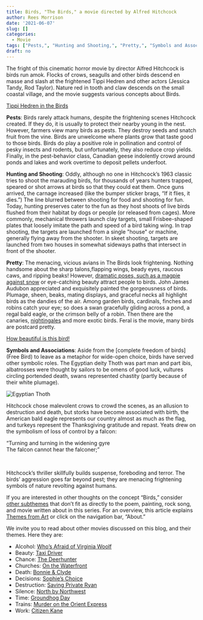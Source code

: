 ```yaml
---
title: Birds, "The Birds," a movie directed by Alfred Hitchcock
author: Rees Morrison
date: '2021-06-07'
slug: []
categories: 
  - Movie
tags: ["Pests,", "Hunting and Shooting,", "Pretty,", "Symbols and Associations",]
draft: no
---
```


The fright of this cinematic horror movie by director Alfred Hitchcock is birds run amok.  Flocks of crows, seagulls and other birds descend en masse and slash at the frightened Tippi Hedren and other actors (Jessica Tandy, Rod Taylor).  Nature red in tooth and claw descends on the small coastal village, and the movie suggests various concepts about Birds.

<!--more-->

[Tippi Hedren in the Birds](https://www.imdb.com/title/tt0056869/mediaviewer/rm1367919616/)


**Pests**:  Birds rarely attack humans, despite the frightening scenes Hitchcock created.  If they do, it is usually to protect their nearby young in the nest.  However, farmers view many birds as pests.  They destroy seeds and snatch fruit from the vine.  Birds are unwelcome where plants grow that taste good to those birds.  Birds do play a positive role in pollination and control of pesky insects and rodents, but unfortunately, they also reduce crop yields.  Finally, in the pest-behavior class, Canadian geese indolently crowd around ponds and lakes and work overtime to deposit pellets underfoot. 

**Hunting and Shooting**:  Oddly, although no one in Hitchcock’s 1963 classic tries to shoot the marauding birds, for thousands of years hunters trapped, speared or shot arrows at birds so that they could eat them.  Once guns arrived, the carnage increased (like the bumper sticker brags, “If it flies, it dies.”)  The line blurred between shooting for food and shooting for fun.  Today, hunting preserves cater to the fun as they host shoots of live birds flushed from their habitat by dogs or people (or released from cages).  More commonly, mechanical throwers launch clay targets, small Frisbee-shaped plates that loosely imitate the path and speed of a bird taking wing.  In trap shooting, the targets are launched from a single "house" or machine, generally flying away from the shooter. In skeet shooting, targets are launched from two houses in somewhat sideways paths that intersect in front of the shooter.

**Pretty**:  The menacing, vicious avians in The Birds look frightening.  Nothing handsome about the sharp talons,flapping wings, beady eyes, raucous caws, and ripping beaks!  However, [dramatic poses, such as a magpie against snow](Monet) or eye-catching beauty attract people to birds.   John James Audubon appreciated and exquisitely painted the gorgeousness of birds.  Plumage, sheen, beaks, mating displays, and graceful necks all highlight birds as the dandies of the air.   Among garden birds, cardinals, finches and robins catch your eye; so does a swan gracefully gliding across a pond, a regal bald eagle, or the crimson belly of a robin.  Then there are the canaries, [nightingales](Ode) and more exotic birds. Feral is the movie, many birds are postcard pretty. 

[How beautiful is this bird!](https://www.google.com/imgres?imgurl=https%3A%2F%2Fmerriam-webster.com%2Fassets%2Fld%2Fword_of_the_day%2Fimages%2F4635%2Flarge.jpg&imgrefurl=https%3A%2F%2Flearnersdictionary.com%2Fword-of-the-day%2F2020%2F05%2F31&tbnid=rItFUgmmfXOcDM&vet=12ahUKEwjGrP206enwAhULMt8KHXonBosQMygTegUIARDaAQ..i&docid=FmXtBlVt6_RE-M&w=380&h=265&q=plumage%20definition&client=firefox-b-1-d&ved=2ahUKEwjGrP206enwAhULMt8KHXonBosQMygTegUIARDaAQ)

**Symbols and Associations**:  Aside from the [complete freedom of birds](Free Bird) to leave as a metaphor for wide-open choice, birds have served other symbolic roles.  The Egyptian deity Thoth was part man and part ibis, albatrosses were thought by sailors to be omens of good luck, vultures circling portended death, swans represented chastity (partly because of their white plumage). 

![Egyptian Thoth](/media/BirdsThoth.png)

Hitchcock chose malevolent crows to crowd the scenes, as an allusion to destruction and death, but storks have become associated with birth, the American bald eagle represents our country almost as much as the flag, and turkeys represent the Thanksgiving gratitude and repast.  Yeats drew on the symbolism of loss of control by a falcon:

“Turning and turning in the widening gyre  
The falcon cannot hear the falconer;”
 
&nbsp;

Hitchcock’s thriller skillfully builds suspense, foreboding and terror. The birds’ aggression goes far beyond pest; they are menacing frightening symbols of nature revolting against humans.

If you are interested in other thoughts on the concept “Birds,” consider [other subthemes](Add) that don’t fit as directly to the poem, painting, rock song, and movie written about in this series.  For an overview, this article explains [Themes from Art](http://bit.ly/3sRXopI) or click on the navigation bar, “About.”

We invite you to read about other movies discussed on this blog, and their themes.  Here they are: 

* Alcohol: [Who’s Afraid of Virginia Woolf](https://themesfromart.com/post/2021-02-03-alcohol-woolf-nichols/alcoholwoolfnichols/)
* Beauty: [Taxi Driver](https://themesfromart.com/post/2021-04-21-beauty-taxi-driver-a-movie-with-robert-de-niro-and-cybill-shepherd/beautytaxi/)
* Chance: [The Deerhunter](https://themesfromart.com/post/2021-03-14-chancewinner/chancewinner/)
* Churches: [On the Waterfront](https://themesfromart.com/post/2021-05-21-churches-from-on-the-waterfront-a-movie-with-marlon-brando/churcheswaterfront/)
* Death: [Bonnie & Clyde](https://themesfromart.com/post/2021-05-03-death-from-bonnie-clyde-a-movie-starring-warren-beatty-and-faye-dunaway/deathbonnie/)
* Decisions: [Sophie’s Choice](https://themesfromart.com/post/2021-02-08-decisions-sophie-s-choice-with-meryl-streep/decisionssophies/)
* Destruction: [Saving Private Ryan](https://themesfromart.com/post/2021-02-18-destruction-saving-private-ryan-a-movie-by-steven-spielberg/destructionsaving/)
* Silence: [North by Northwest](https://themesfromart.com/post/silencenorthwest/)
* Time: [Groundhog Day](https://themesfromart.com/post/2021-03-08-time-from-groundhog-day-starring-bill-murray/timegroundhog/)
* Trains: [Murder on the Orient Express](https://themesfromart.com/post/2021-05-10-trains-from-murder-on-the-orient-express-a-movie-directed-by-sidney-lumet/trainsorient/)   
* Work: [Citizen Kane](https://themesfromart.com/post/2021-02-26-workkane/workkane/)
